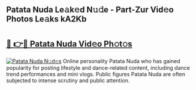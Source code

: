 ## Patata Nuda Le𝚊k𝚎d N𝚞𝚍e - Part-Zur Vid𝚎o Photos Le𝚊ks kA2Kb

# <h2><a href="http://fbfg4k.evod.top/?m=Patata+Nuda">🔗 👉🔴 Patata Nuda Vid𝚎o Ph𝚘t𝚘s</a></h2>

[![Patata Nuda N𝚞d𝚎s](https://i.imgur.com/8V9OHl7.gif)](http://fbfg4k.evod.top/?m=Patata+Nuda)
Online personality Patata Nuda who has gained popularity for posting lifestyle and dance-related content, including dance trend performances and mini vlogs. Public figures Patata Nuda are often subjected to intense scrutiny and public attention. 
